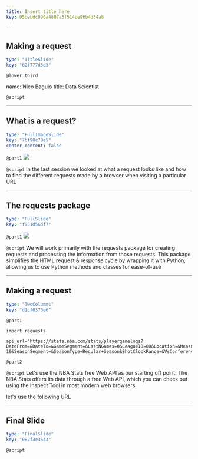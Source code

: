 ```yaml
---
title: Insert title here
key: 95bebdc996a4807a5f514be96b4d54a8

---
```

## Making a request

```yaml
type: "TitleSlide"
key: "62f777d5d3"
```

`@lower_third`

name: Nico Baguio
title: Data Scientist


`@script`



---
## What is a request?

```yaml
type: "FullImageSlide"
key: "7bf90c70a5"
center_content: false
```

`@part1`
![](https://imgur.com/Qp74qyv.png)


`@script`
In the last session we looked at what a request looks like and how to find the different requests made by a browser when visiting a particular URL


---
## The requests package

```yaml
type: "FullSlide"
key: "f951d56df7"
```

`@part1`
![](https://i.imgur.com/N08knFZ.png)


`@script`
We will work primarily with the requests package for creating requests and processing the information from those requests. This package simplifies the HTML request & response cycle by wrapping it with Python, allowing us to use Python methods and classes for ease-of-use


---
## Making a request

```yaml
type: "TwoColumns"
key: "d1cf0376e6"
```

`@part1`
```
import requests
```

```
api_url="https://stats.nba.com/stats/playergamelogs?DateFrom=&DateTo=&GameSegment=&LastNGames=0&LeagueID=00&Location=&MeasureType=Base&Month=0&OpponentTeamID=0&Outcome=&PORound=0&PaceAdjust=N&PerMode=Totals&Period=0&PlayerID=203076&PlusMinus=N&Rank=N&Season=2018-19&SeasonSegment=&SeasonType=Regular+Season&ShotClockRange=&VsConference=&VsDivision="
```


`@part2`



`@script`
Let's use the NBA Stats free Web API as our starting off point. The NBA Stats offers its data through a free Web API, which you can check out using the Inspect Tool in most modern web browsers.

let's use the following URL


---
## Final Slide

```yaml
type: "FinalSlide"
key: "082f3e3643"
```

`@script`


